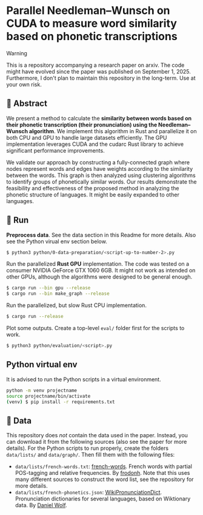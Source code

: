 # Parallel Needleman–Wunsch on CUDA to measure word similarity based on phonetic transcriptions

> [!warning]
> This is a repository accompanying a research paper on arxiv. The code might have evolved since the paper was published on September 1, 2025. Furthermore, I don't plan to maintain this repository in the long-term. Use at your own risk.


## 📜 Abstract

We present a method to calculate the **similarity between words based on their phonetic transcription (their pronunciation) using the Needleman–Wunsch algorithm**. We implement this algorithm in Rust and parallelize it on both CPU and GPU to handle large datasets efficiently. The GPU implementation leverages CUDA and the cudarc Rust library to achieve significant performance improvements.

We validate our approach by constructing a fully-connected graph where nodes represent words and edges have weights according to the similarity between the words. This graph is then analyzed using clustering algorithms to identify groups of phonetically similar words. Our results demonstrate the feasibility and effectiveness of the proposed method in analyzing the phonetic structure of languages. It might be easily expanded to other languages.


## 🎈 Run

**Preprocess data**. See the data section in this Readme for more details. Also see the Python virual env section below.

```bash
$ python3 python/0-data-preparation/<script-up-to-number-2>.py
```

Run the parallelized **Rust GPU** implementation. The code was tested on a consumer NVIDIA GeForce GTX 1060 6GB. It might not work as intended on other GPUs, although the algorithms were designed to be general enough.

```bash
$ cargo run --bin gpu --release
$ cargo run --bin make_graph --release
```

Run the parallelized, but slow Rust CPU implementation.

```bash
$ cargo run --release
```

Plot some outputs. Create a top-level `eval/` folder first for the scripts to work.

```bash
$ python3 python/evaluation/<script>.py
```


## Python virtual env

It is advised to run the Python scripts in a virtual environment.

```bash
python -m venv projectname
source projectname/bin/activate
(venv) $ pip install -r requirements.txt
```


## 💾 Data

This repository does _not_ contain the data used in the paper. Instead, you can download it from the following sources (also see the paper for more details). For the Python scripts to run properly, create the folders `data/lists/` and `data/graph/`. Then fill them with the following files:

- `data/lists/french-words.txt`: [french-words](https://github.com/frodonh/french-words). French words with partial POS-tagging and relative frequencies. By [frodonh](https://github.com/frodonh). Note that this uses many different sources to construct the word list, see the repository for more details.
- `data/lists/french-phonetics.json`: [WikiPronunciationDict](https://github.com/DanielSWolf/wiki-pronunciation-dict/tree/main/dictionaries). Pronunciation dictionaries for several languages, based on Wiktionary data. By [Daniel Wolf](https://github.com/DanielSWolf).
